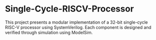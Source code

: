 # Single-Cycle-RISCV-Processor
This project presents a modular implementation of a 32-bit single-cycle RISC-V processor using SystemVerilog. Each component is designed and verified through simulation using ModelSim.
